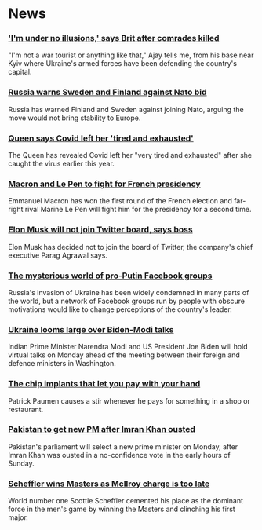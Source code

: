 # News
### ['I'm under no illusions,' says Brit after comrades killed](https://www.bbc.com/news/world-europe-61058139)
"I'm not a war tourist or anything like that," Ajay tells me, from his base near Kyiv where Ukraine's armed forces have been defending the country's capital.
### [Russia warns Sweden and Finland against Nato bid](https://www.bbc.com/news/world-europe-61066503)
Russia has warned Finland and Sweden against joining Nato, arguing the move would not bring stability to Europe. 
### [Queen says Covid left her 'tired and exhausted'](https://www.bbc.com/news/uk-60998927)
The Queen has revealed Covid left her "very tired and exhausted" after she caught the virus earlier this year.
### [Macron and Le Pen to fight for French presidency](https://www.bbc.com/news/world-europe-61061230)
Emmanuel Macron has won the first round of the French election and far-right rival Marine Le Pen will fight him for the presidency for a second time.
### [Elon Musk will not join Twitter board, says boss](https://www.bbc.com/news/business-61063905)
Elon Musk has decided not to join the board of Twitter, the company's chief executive Parag Agrawal says.
### [The mysterious world of pro-Putin Facebook groups](https://www.bbc.com/news/blogs-trending-61012398)
Russia's invasion of Ukraine has been widely condemned in many parts of the world, but a network of Facebook groups run by people with obscure motivations would like to change perceptions of the country's leader. 
### [Ukraine looms large over Biden-Modi talks](https://www.bbc.com/news/world-asia-india-61042313)
Indian Prime Minister Narendra Modi and US President Joe Biden will hold virtual talks on Monday ahead of the meeting between their foreign and defence ministers in Washington.
### [The chip implants that let you pay with your hand](https://www.bbc.com/news/business-61008730)
Patrick Paumen causes a stir whenever he pays for something in a shop or restaurant.
### [Pakistan to get new PM after Imran Khan ousted](https://www.bbc.com/news/world-asia-61063386)
Pakistan's parliament will select a new prime minister on Monday, after Imran Khan was ousted in a no-confidence vote in the early hours of Sunday.
### [Scheffler wins Masters as McIlroy charge is too late](https://www.bbc.com/sport/golf/61061626)
World number one Scottie Scheffler cemented his place as the dominant force in the men's game by winning the Masters and clinching his first major. 
